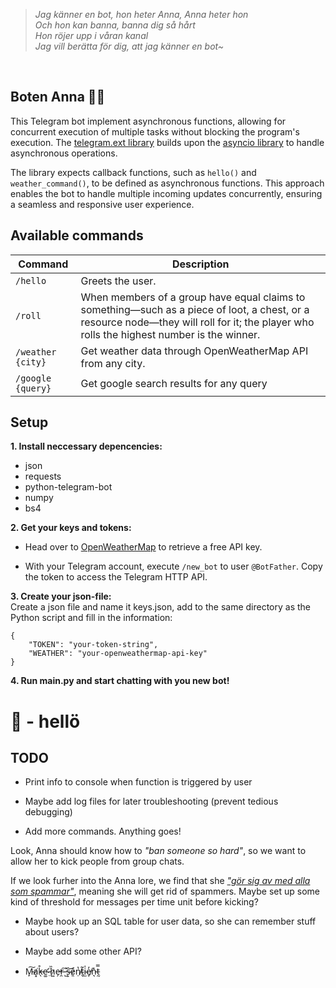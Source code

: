 <br><br>
<blockquote>

*Jag känner en bot, hon heter Anna, Anna heter hon\
Och hon kan banna, banna dig så hårt\
Hon röjer upp i våran kanal\
Jag vill berätta för dig, att jag känner en bot~*

</blockquote>
<br>

## **Boten Anna** 💁‍♀️

This Telegram bot implement asynchronous functions, allowing for concurrent execution of multiple tasks without blocking the program's execution. The <a href="https://docs.python-telegram-bot.org/en/stable/telegram.ext.html">telegram.ext library</a> builds upon the <a href="https://docs.python.org/3/library/asyncio.html">asyncio library</a> to handle asynchronous operations. 

The library expects callback functions, such as <code>hello()</code> and <code>weather_command()</code>, to be defined as asynchronous functions. This approach enables the bot to handle multiple incoming updates concurrently, ensuring a seamless and responsive user experience.



## **Available commands**

| Command            | Description                                                                                         |
|--------------------|-----------------------------------------------------------------------------------------------------|
| `/hello`           | Greets the user.                                                                                    |
| `/roll`            | When members of a group have equal claims to something—such as a piece of loot, a chest, or a                    resource node—they will roll for it; the player who rolls the highest number is the winner.         |
| `/weather {city}`  | Get weather data through OpenWeatherMap API from any city.                                         |
| `/google {query}`  | Get google search results for any query                                        |


## **Setup**

**1. Install neccessary depencencies:**
- json
- requests
- python-telegram-bot
- numpy
- bs4

**2. Get your keys and tokens:**
- Head over to <a href="https://openweathermap.org">OpenWeatherMap</a> to retrieve a free API key.

- With your Telegram account, execute <code>/new_bot</code> to user <code>@BotFather</code>. Copy the token to access the Telegram HTTP API.

**3. Create your json-file:**\
Create a json file and name it keys.json, add to the same directory as the Python script and fill in the information:

```
{
    "TOKEN": "your-token-string",
    "WEATHER": "your-openweathermap-api-key"
}
```

**4. Run main.py and start chatting with you new bot!**

# 🤖 - hellö


## **TODO**

- Print info to console when function is triggered by user

- Maybe add log files for later troubleshooting (prevent tedious debugging)

- Add more commands. Anything goes!


Look, Anna should know how to *"ban someone so hard"*, so we want to allow her to kick people from group chats.

If we look furher into the Anna lore, we find that she <a href="https://genius.com/Basshunter-boten-anna-lyrics">*"gör sig av med alla som spammar"*</a>, meaning she will get rid of spammers. Maybe set up some kind of threshold for messages per time unit before kicking?

- Maybe hook up an SQL table for user data, so she can remember stuff about users?

- Maybe add some other API?

- M̵̙͠a̸͓̕k̵̖̊e̴̛͚ ̵̤̈h̷͍̏e̵̗̕r̵̯͠ ̶̺͐s̴͕͝ḙ̷̌ṇ̸̔t̴̬͂i̴̫̍e̸̞̓n̵͉̽t̵̰̿